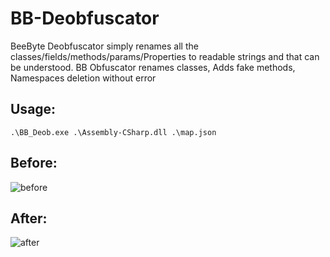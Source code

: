# BB-Deobfuscator
BeeByte Deobfuscator simply renames all the classes/fields/methods/params/Properties to readable strings and  that can be understood.
BB Obfuscator renames classes, Adds fake methods, Namespaces deletion without error

## Usage:
`.\BB_Deob.exe .\Assembly-CSharp.dll .\map.json`
## Before:
![before](https://github.com/user-attachments/assets/5693f573-0fbc-421f-854b-50906877467e)

## After:
![after](https://github.com/user-attachments/assets/93048344-1ca1-4f8f-8ea9-3232158a1608)
